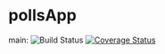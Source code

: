 # pollsApp
main: ![Build Status](https://app.travis-ci.com/Jackie-J-J/pollsApp.svg?token=na9J9mNs4azHUc7xYLpw&branch=main) [![Coverage Status](https://coveralls.io/repos/github/Jackie-J-J/pollsApp/badge.svg?branch=main)](https://coveralls.io/github/Jackie-J-J/pollsApp?branch=main)
